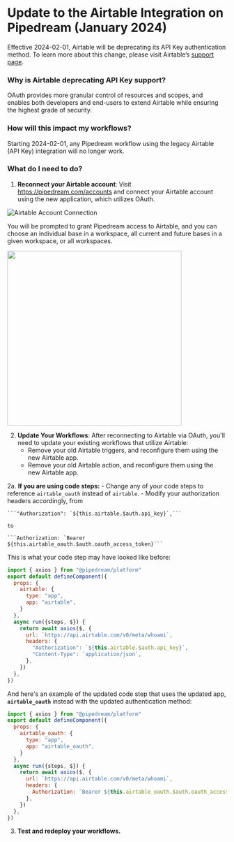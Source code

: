# Update to the Airtable Integration on Pipedream (January 2024)

Effective 2024-02-01, Airtable will be deprecating its API Key authentication method. To learn more about this change, please visit Airtable’s [support page](https://support.airtable.com/docs/airtable-api-key-deprecation-notice).

### Why is Airtable deprecating API Key support?
OAuth provides more granular control of resources and scopes, and enables both developers and end-users to extend Airtable while ensuring the highest grade of security.

### How will this impact my workflows?
Starting 2024-02-01, any Pipedream workflow using the legacy Airtable (API Key) integration will no longer work. 

### What do I need to do?

1. **Reconnect your Airtable account**: Visit https://pipedream.com/accounts and connect your Airtable account using the new application, which utilizes OAuth.

![Airtable Account Connection](https://res.cloudinary.com/dpenc2lit/image/upload/v1704326732/Screenshot_2024-01-03_at_4.02.24_PM_kvasnc.png)

You will be prompted to grant Pipedream access to Airtable, and you can choose an individual base in a workspace, all current and future bases in a given workspace, or all workspaces.

<img src="https://res.cloudinary.com/dpenc2lit/image/upload/v1704326731/Screenshot_2024-01-03_at_4.02.48_PM_mnukaj.png" width=400>

2. **Update Your Workflows**: After reconnecting to Airtable via OAuth, you'll need to update your existing workflows that utilize Airtable:
    - Remove your old Airtable triggers, and reconfigure them using the new Airtable app.
    - Remove your old Airtable action, and reconfigure them using the new Airtable app.

2a. **If you are using code steps:**
    - Change any of your code steps to reference `airtable_oauth` instead of `airtable`. 
    - Modify your authorization headers accordingly, from

    ```"Authorization": `${this.airtable.$auth.api_key}`,```

    to 

    ```Authorization: `Bearer ${this.airtable_oauth.$auth.oauth_access_token}```

This is what your code step may have looked like before:

``` javascript
import { axios } from "@pipedream/platform"
export default defineComponent({
  props: {
    airtable: {
      type: "app",
      app: "airtable",
    }
  },
  async run({steps, $}) {
    return await axios($, {
      url: `https://api.airtable.com/v0/meta/whoami`,
      headers: {
        "Authorization": `${this.airtable.$auth.api_key}`,
        "Content-Type": `application/json`,
      },
    })
  },
})

```

And here's an example of the updated code step that uses the updated app, **`airtable_oauth`** instead with the updated authentication method:

``` javascript
import { axios } from "@pipedream/platform"
export default defineComponent({
  props: {
    airtable_oauth: {
      type: "app",
      app: "airtable_oauth",
    }
  },
  async run({steps, $}) {
    return await axios($, {
      url: `https://api.airtable.com/v0/meta/whoami`,
      headers: {
        Authorization: `Bearer ${this.airtable_oauth.$auth.oauth_access_token}`,
      },
    })
  },
})

```

3. **Test and redeploy your workflows.**